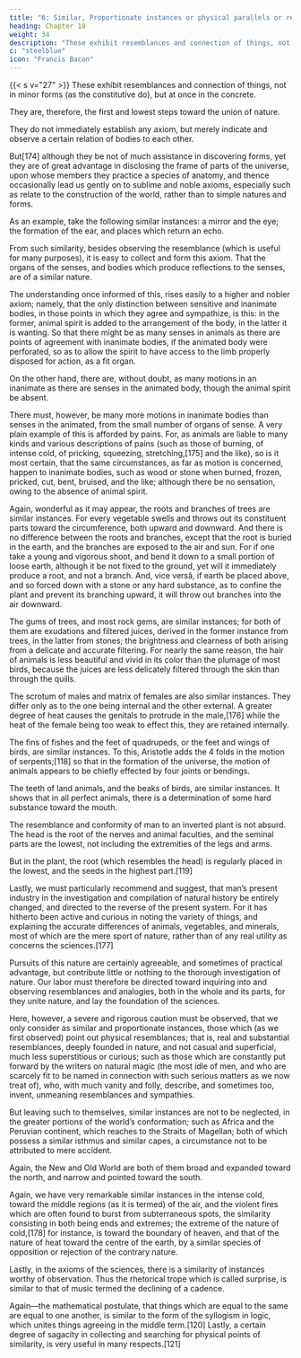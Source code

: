 ```yaml
---
title: "6: Similar, Proportionate instances or physical parallels or resemblances"
heading: Chapter 10
weight: 34
description: "These exhibit resemblances and connection of things, not in minor forms (as the constitutive do), but at once in the concrete"
c: "steelblue"
icon: "Francis Bacon"
---
```



{{< s v="27" >}} These exhibit resemblances and connection of things, not in minor forms (as the constitutive do), but at once in the concrete. 

They are, therefore, the first and lowest steps toward the union of nature. 

They do not immediately establish any axiom, but merely indicate and observe a certain relation of bodies to each other. 

But[174] although they be not of much assistance in discovering forms, yet they are of great advantage in disclosing the frame of parts of the universe, upon whose members they practice a species of anatomy, and thence occasionally lead us gently on to sublime and noble axioms, especially such as relate to the construction of the world, rather than to simple natures and forms.

As an example, take the following similar instances: a mirror and the eye; the formation of the ear, and places which return an echo. 

From such similarity, besides observing the resemblance (which is useful for many purposes), it is easy to collect and form this axiom. That the organs of the senses, and bodies which produce reflections to the senses, are of a similar nature. 

The understanding once informed of this, rises easily to a higher and nobler axiom; namely, that the only distinction between sensitive and inanimate bodies, in those points in which they agree and sympathize, is this: in the former, animal spirit is added to the arrangement of the body, in the latter it is wanting. So that there might be as many senses in animals as there are points of agreement with inanimate bodies, if the animated body were perforated, so as to allow the spirit to have access to the limb properly disposed for action, as a fit organ. 

On the other hand, there are, without doubt, as many motions in an inanimate as there are senses in the animated body, though the animal spirit be absent. 

There must, however, be many more motions in inanimate bodies than senses in the animated, from the small number of organs of sense. A very plain example of this is afforded by pains. For, as animals are liable to many kinds and various descriptions of pains (such as those of burning, of intense cold, of pricking, squeezing, stretching,[175] and the like), so is it most certain, that the same circumstances, as far as motion is concerned, happen to inanimate bodies, such as wood or stone when burned, frozen, pricked, cut, bent, bruised, and the like; although there be no sensation, owing to the absence of animal spirit.

Again, wonderful as it may appear, the roots and branches of trees are similar instances. For every vegetable swells and throws out its constituent parts toward the circumference, both upward and downward. And there is no difference between the roots and branches, except that the root is buried in the earth, and the branches are exposed to the air and sun. For if one take a young and vigorous shoot, and bend it down to a small portion of loose earth, although it be not fixed to the ground, yet will it immediately produce a root, and not a branch. And, vice versâ, if earth be placed above, and so forced down with a stone or any hard substance, as to confine the plant and prevent its branching upward, it will throw out branches into the air downward.

The gums of trees, and most rock gems, are similar instances; for both of them are exudations and filtered juices, derived in the former instance from trees, in the latter from stones; the brightness and clearness of both arising from a delicate and accurate filtering. For nearly the same reason, the hair of animals is less beautiful and vivid in its color than the plumage of most birds, because the juices are less delicately filtered through the skin than through the quills.

The scrotum of males and matrix of females are also similar instances. They differ only as to the one being internal and the other external. A greater degree of heat causes the genitals to protrude in the male,[176] while the heat of the female being too weak to effect this, they are retained internally.

The fins of fishes and the feet of quadrupeds, or the feet and wings of birds, are similar instances. To this, Aristotle adds the 4 folds in the motion of serpents;[118] so that in the formation of the universe, the motion of animals appears to be chiefly effected by four joints or bendings.

The teeth of land animals, and the beaks of birds, are similar instances. It shows that in all perfect animals, there is a determination of some hard substance toward the mouth.

The resemblance and conformity of man to an inverted plant is not absurd. The head is the root of the nerves and animal faculties, and the seminal parts are the lowest, not including the extremities of the legs and arms. 

But in the plant, the root (which resembles the head) is regularly placed in the lowest, and the seeds in the highest part.[119]

Lastly, we must particularly recommend and suggest, that man’s present industry in the investigation and compilation of natural history be entirely changed, and directed to the reverse of the present system. For it has hitherto been active and curious in noting the variety of things, and explaining the accurate differences of animals, vegetables, and minerals, most of which are the mere sport of nature, rather than of any real utility as concerns the sciences.[177] 

Pursuits of this nature are certainly agreeable, and sometimes of practical advantage, but contribute little or nothing to the thorough investigation of nature. Our labor must therefore be directed toward inquiring into and observing resemblances and analogies, both in the whole and its parts, for they unite nature, and lay the foundation of the sciences.

Here, however, a severe and rigorous caution must be observed, that we only consider as similar and proportionate instances, those which (as we first observed) point out physical resemblances; that is, real and substantial resemblances, deeply founded in nature, and not casual and superficial, much less superstitious or curious; such as those which are constantly put forward by the writers on natural magic (the most idle of men, and who are scarcely fit to be named in connection with such serious matters as we now treat of), who, with much vanity and folly, describe, and sometimes too, invent, unmeaning resemblances and sympathies.

But leaving such to themselves, similar instances are not to be neglected, in the greater portions of the world’s conformation; such as Africa and the Peruvian continent, which reaches to the Straits of Magellan; both of which possess a similar isthmus and similar capes, a circumstance not to be attributed to mere accident.

Again, the New and Old World are both of them broad and expanded toward the north, and narrow and pointed toward the south.

Again, we have very remarkable similar instances in the intense cold, toward the middle regions (as it is termed) of the air, and the violent fires which are often found to burst from subterraneous spots, the similarity consisting in both being ends and extremes; the extreme of the nature of cold,[178] for instance, is toward the boundary of heaven, and that of the nature of heat toward the centre of the earth, by a similar species of opposition or rejection of the contrary nature.

Lastly, in the axioms of the sciences, there is a similarity of instances worthy of observation. Thus the rhetorical trope which is called surprise, is similar to that of music termed the declining of a cadence. 

Again—the mathematical postulate, that things which are equal to the same are equal to one another, is similar to the form of the syllogism in logic, which unites things agreeing in the middle term.[120] Lastly, a certain degree of sagacity in collecting and searching for physical points of similarity, is very useful in many respects.[121]

